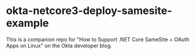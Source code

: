 # okta-netcore3-deploy-samesite-example

This is a companion repo for "How to Support .NET Core SameSite + OAuth Apps on Linux" on the Okta developer blog.

